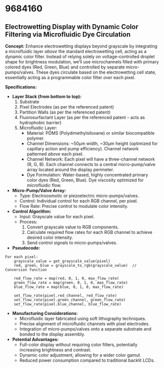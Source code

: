 # 9684160

## Electrowetting Display with Dynamic Color Filtering via Microfluidic Dye Circulation

**Concept:** Enhance electrowetting displays beyond grayscale by integrating a microfluidic layer *above* the standard electrowetting cell, acting as a dynamic color filter. Instead of relying solely on voltage-controlled droplet shape for brightness modulation, we’ll use microchannels filled with primary colored dyes (Red, Green, Blue) and controlled by separate micro-pumps/valves. These dyes circulate based on the electrowetting cell state, essentially acting as a programmable color filter *over* each pixel.

**Specifications:**

*   **Layer Stack (from bottom to top):**
    1.  Substrate
    2.  Pixel Electrodes (as per the referenced patent)
    3.  Partition Walls (as per the referenced patent)
    4.  Fluorosurfactant Layer (as per the referenced patent – acts as hydrophobic barrier)
    5.  Microfluidic Layer:
        *   Material: PDMS (Polydimethylsiloxane) or similar biocompatible polymer.
        *   Channel Dimensions:  ~50µm width, ~30µm height (optimized for capillary action and pump efficiency).  Channel network patterned *above* each pixel.
        *   Channel Network: Each pixel will have a three-channel network (R, G, B).  Each channel connects to a central micro-pump/valve array located around the display perimeter.
        *   Dye Formulation: Water-based, highly concentrated primary color dyes (Red, Green, Blue).  Dye viscosity optimized for microfluidic flow.
*   **Micro-Pump/Valve Array:**
    *   Type:  Electroosmotic or piezoelectric micro-pumps/valves.
    *   Control:  Individual control for each RGB channel, per pixel.
    *   Flow Rate:  Precise control to modulate color intensity.
*   **Control Algorithm:**
    *   Input: Grayscale value for each pixel.
    *   Process:
        1.  Convert grayscale value to RGB components.
        2.  Calculate required flow rates for each RGB channel to achieve desired color intensity.
        3.  Send control signals to micro-pumps/valves.
*   **Pseudocode:**

```
For each pixel:
    grayscale_value = get_grayscale_value(pixel)
    red, green, blue = grayscale_to_rgb(grayscale_value)  // Conversion function

    red_flow_rate = map(red, 0, 1, 0, max_flow_rate)
    green_flow_rate = map(green, 0, 1, 0, max_flow_rate)
    blue_flow_rate = map(blue, 0, 1, 0, max_flow_rate)

    set_flow_rate(pixel.red_channel, red_flow_rate)
    set_flow_rate(pixel.green_channel, green_flow_rate)
    set_flow_rate(pixel.blue_channel, blue_flow_rate)
```

*   **Manufacturing Considerations:**
    *   Microfluidic layer fabricated using soft lithography techniques.
    *   Precise alignment of microfluidic channels with pixel electrodes.
    *   Integration of micro-pumps/valves onto a separate substrate and bonded to the display assembly.
*   **Potential Advantages:**
    *   Full-color display without requiring color filters, potentially increasing brightness and contrast.
    *   Dynamic color adjustment, allowing for a wider color gamut.
    *   Reduced power consumption compared to traditional backlit LCDs.
